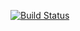 [![Build Status](http://localhost:8081/buildStatus/icon?job=compile)](http://localhost:8081/job/compile/)

